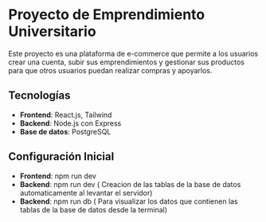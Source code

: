 # Proyecto de Emprendimiento Universitario

Este proyecto es una plataforma de e-commerce que permite a los usuarios crear una cuenta, subir sus emprendimientos y gestionar sus productos para que otros usuarios puedan realizar compras y apoyarlos.

## Tecnologías

- **Frontend**: React.js, Tailwind
- **Backend**: Node.js con Express
- **Base de datos**: PostgreSQL

## Configuración Inicial

- **Frontend**: npm run dev
- **Backend**: npm run dev ( Creacion de las tablas de la base de datos automaticamente al levantar el servidor)
- **Backend**: npm run db ( Para visualizar los datos que contienen las tablas de la base de datos desde la terminal)
   
   
